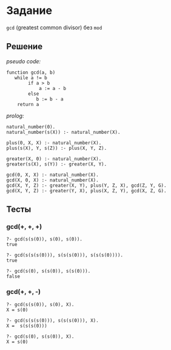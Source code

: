 # Задание

`gcd` (greatest common divisor) без `mod`

## Решение

*pseudo code:*

    function gcd(a, b)
       while a != b
            if a > b
                a := a - b
            else
               b := b - a
        return a

*prolog:*

    natural_number(0).
    natural_number(s(X)) :- natural_number(X).

    plus(0, X, X) :- natural_number(X).
    plus(s(X), Y, s(Z)) :- plus(X, Y, Z).

    greater(X, 0) :- natural_number(X).
    greater(s(X), s(Y)) :- greater(X, Y).

    gcd(0, X, X) :- natural_number(X).
    gcd(X, 0, X) :- natural_number(X).
    gcd(X, Y, Z) :- greater(X, Y), plus(Y, Z, X), gcd(Z, Y, G).
    gcd(X, Y, Z) :- greater(Y, X), plus(X, Z, Y), gcd(X, Z, G).

## Тесты

### gcd(+, +, +)

    ?- gcd(s(s(0)), s(0), s(0)).
    true

    ?- gcd(s(s(s(0))), s(s(s(0))), s(s(s(0)))).
    true

    ?- gcd(s(0), s(s(0)), s(s(0))).
    false

### gcd(+, +, -)

    ?- gcd(s(s(0)), s(0), X).
    X = s(0)

    ?- gcd(s(s(s(0))), s(s(s(0))), X).
    X =  s(s(s(0)))

    ?- gcd(s(0), s(s(0)), X).
    X = s(0)
